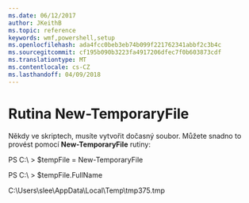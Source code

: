 ```yaml
---
ms.date: 06/12/2017
author: JKeithB
ms.topic: reference
keywords: wmf,powershell,setup
ms.openlocfilehash: ada4fcc0beb3eb74b099f221762341abbf2c3b4c
ms.sourcegitcommit: cf195b090b3223fa4917206dfec7f0b603873cdf
ms.translationtype: MT
ms.contentlocale: cs-CZ
ms.lasthandoff: 04/09/2018
---
```

# <a name="new-temporaryfile"></a>Rutina New-TemporaryFile
Někdy ve skriptech, musíte vytvořit dočasný soubor. Můžete snadno to provést pomocí **New-TemporaryFile** rutiny:

PS C:\\ &gt; $tempFile = New-TemporaryFile

PS C:\\ &gt; $tempFile.FullName

C:\\Users\\slee\\AppData\\Local\\Temp\\tmp375.tmp